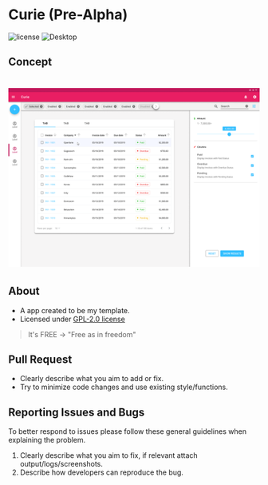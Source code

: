 # Curie (Pre-Alpha)

![license](https://img.shields.io/badge/license-GPL--2.0-green.svg)
![Desktop](https://img.shields.io/badge/Desktop-v2021.1.0%20PRE%20ALPHA-blue)

## Concept

<h1 align="center">
    <img alt="Currie Concept" title="Currie Concept" src=".github/curie_desktop_figma.png" />
</h1>

## About

- A app created to be my template.
- Licensed under [GPL-2.0 license](https://opensource.org/licenses/GPL-2.0)

> It's FREE -> "Free as in freedom"

## Pull Request

- Clearly describe what you aim to add or fix.
- Try to minimize code changes and use existing style/functions.

## Reporting Issues and Bugs

To better respond to issues please follow these general guidelines when explaining the problem.

1. Clearly describe what you aim to fix, if relevant attach output/logs/screenshots.
2. Describe how developers can reproduce the bug.

